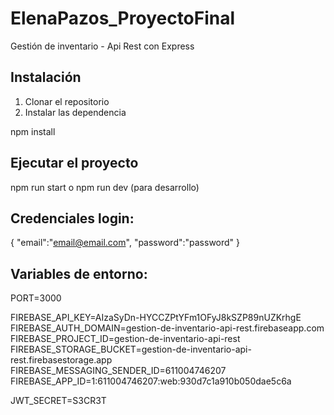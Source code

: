 # ElenaPazos_ProyectoFinal
Gestión de inventario - Api Rest con Express
## Instalación

1. Clonar el repositorio
2. Instalar las dependencia

npm install

## Ejecutar el proyecto

npm run start      o      npm run dev (para desarrollo)


## Credenciales login:
{
"email":"email@email.com",
"password":"password"
}


## Variables de entorno:

PORT=3000

FIREBASE_API_KEY=AIzaSyDn-HYCCZPtYFm1OFyJ8kSZP89nUZKrhgE
FIREBASE_AUTH_DOMAIN=gestion-de-inventario-api-rest.firebaseapp.com
FIREBASE_PROJECT_ID=gestion-de-inventario-api-rest
FIREBASE_STORAGE_BUCKET=gestion-de-inventario-api-rest.firebasestorage.app
FIREBASE_MESSAGING_SENDER_ID=611004746207
FIREBASE_APP_ID=1:611004746207:web:930d7c1a910b050dae5c6a

JWT_SECRET=S3CR3T